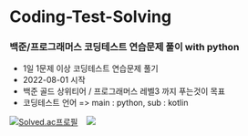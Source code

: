 # Coding-Test-Solving
### 백준/프로그래머스 코딩테스트 연습문제 풀이 with python
* 1일 1문제 이상 코딩테스트 연습문제 풀기
* 2022-08-01 시작
* 백준 골드 상위티어 / 프로그래머스 레벨3 까지 푸는것이 목표
* 코딩테스트 언어 => main : python, sub : kotlin

[![Solved.ac프로필](http://mazassumnida.wtf/api/v2/generate_badge?boj=iwhy7979)](https://solved.ac/iwhy7979)&nbsp;&nbsp;&nbsp;                                         <img src="http://mazandi.herokuapp.com/api?handle=iwhy7979&theme=warm"/>
